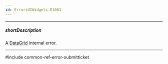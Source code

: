 ```yaml
---
id: ErrorsUIWidgets.E1001
---
```

---
##### shortDescription
A [DataGrid](/api-reference/10%20UI%20Widgets/dxDataGrid/dxDataGrid.md '/Documentation/ApiReference/UI_Widgets/dxDataGrid/') internal error.

---
#include common-ref-error-submitticket